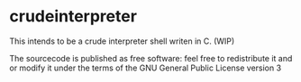 # crudeinterpreter

This intends to be a crude interpreter shell writen in C. (WIP)

The sourcecode is published as free software: feel free to redistribute it and or modify it under the terms of the GNU General Public License version 3
